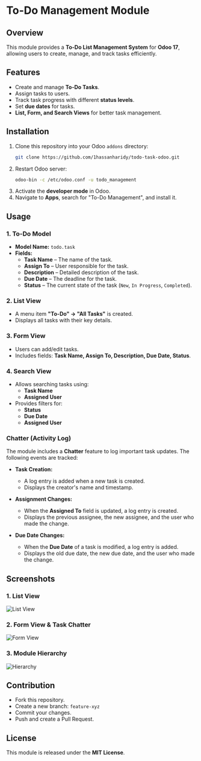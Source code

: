 # To-Do Management Module

## Overview
This module provides a **To-Do List Management System** for **Odoo 17**, allowing users to create, manage, and track tasks efficiently.

## Features
- Create and manage **To-Do Tasks**.
- Assign tasks to users.
- Track task progress with different **status levels**.
- Set **due dates** for tasks.
- **List, Form, and Search Views** for better task management.

## Installation
1. Clone this repository into your Odoo `addons` directory:
   ```sh
   git clone https://github.com/1hassanharidy/todo-task-odoo.git
   ```
2. Restart Odoo server:
   ```sh
   odoo-bin -c /etc/odoo.conf -u todo_management
   ```
3. Activate the **developer mode** in Odoo.
4. Navigate to **Apps**, search for "To-Do Management", and install it.

## Usage

### 1. To-Do Model
- **Model Name:** `todo.task`
- **Fields:**
  - **Task Name** – The name of the task.
  - **Assign To** – User responsible for the task.
  - **Description** – Detailed description of the task.
  - **Due Date** – The deadline for the task.
  - **Status** – The current state of the task (`New`, `In Progress`, `Completed`).

### 2. List View
- A menu item **"To-Do" → "All Tasks"** is created.
- Displays all tasks with their key details.

### 3. Form View
- Users can add/edit tasks.
- Includes fields: **Task Name, Assign To, Description, Due Date, Status**.

### 4. Search View
- Allows searching tasks using:
  - **Task Name**
  - **Assigned User**
- Provides filters for:
  - **Status**
  - **Due Date**
  - **Assigned User**

 ### Chatter (Activity Log)

The module includes a **Chatter** feature to log important task updates. The following events are tracked:

- **Task Creation:**  
  - A log entry is added when a new task is created.
  - Displays the creator's name and timestamp.

- **Assignment Changes:**  
  - When the **Assigned To** field is updated, a log entry is created.
  - Displays the previous assignee, the new assignee, and the user who made the change.

- **Due Date Changes:**  
  - When the **Due Date** of a task is modified, a log entry is added.
  - Displays the old due date, the new due date, and the user who made the change.

## Screenshots
### 1. List View
![List View](https://github.com/user-attachments/assets/ba2d1611-808f-4fb6-892d-3d9fe8507cd3)

### 2. Form View & Task Chatter
![Form View](https://github.com/user-attachments/assets/f5c32d71-cae7-47f3-a00c-352f0628b025)

### 3. Module Hierarchy
![Hierarchy](https://github.com/user-attachments/assets/f2c90a3f-0d3d-4705-8718-1ce7d9437077)

## Contribution
- Fork this repository.
- Create a new branch: `feature-xyz`
- Commit your changes.
- Push and create a Pull Request.

## License
This module is released under the **MIT License**.
